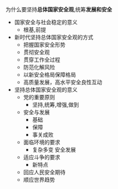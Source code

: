 为什么要坚持**总体国家安全观**,统筹**发展和安全**

- 国家安全与社会稳定的意义
	- 根基,前提
- 新时代坚持总体国家安全观的方式
	- 把握国家安全形势
	- 贯彻安全观
	- 贯穿工作全过程
	- 防范化解风险
	- 以新安全格局保障格局
	- 高质量发展，高水平安全良性互动
- 坚持总体国家安全观的意义
	- 党的重要原则
		- 坚持,统筹,增强,做到
	- 安全与发展
		- 基础
		- 保障
		- 事关成败
	- 面临环境的要求
		- 复杂多变 安全发展
	- 适应斗争的要求
		- 新特点
	- 回应人民安全期待
	- 顺应世界趋势